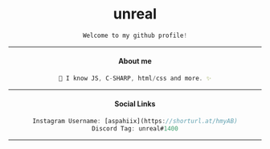 
<h1 align="center"> unreal </h1>

<div align="center">
 
```js
Welcome to my github profile!

```
---
</div>



<div align="center">
  
#### About me

</h1>

```js
🌴 I know JS, C-SHARP, html/css and more. ✨
```
---
#### Social Links
```js
Instagram Username: [aspahiix](https://shorturl.at/hmyAB)
Discord Tag: unreal#1400

```
---
